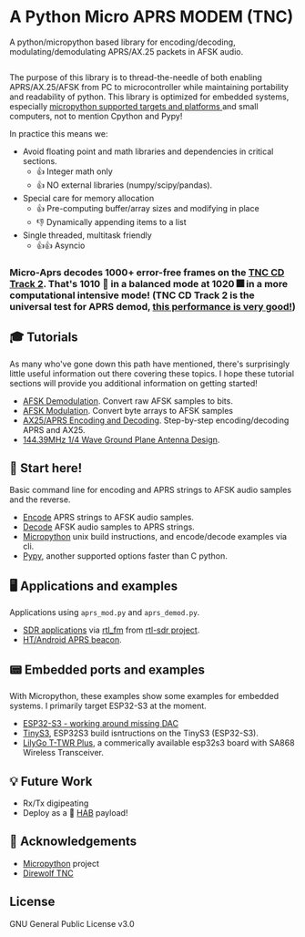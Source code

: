 # A Python Micro APRS MODEM (TNC)

A python/micropython based library for encoding/decoding, modulating/demodulating APRS/AX.25 packets in AFSK audio.  
<!---
![AFSK hello world](docs/afsk_hello.png?raw=true "AFSK hello")
--->
<p align="center">
  <img src="https://github.com/stephanelsmith/micro-aprs/blob/master/docs/tuts/demod/corr_total.gif?raw=true" alt=""/>
</p>

The purpose of this library is to thread-the-needle of both enabling APRS/AX.25/AFSK from PC to microcontroller while maintaining portability and readability of python.  This library is optimized for embedded systems, especially [micropython supported targets and platforms ](https://github.com/micropython/micropython#supported-platforms--architectures) and small computers, not to mention Cpython and Pypy! 

In practice this means we:
* Avoid floating point and math libraries and dependencies in critical sections.  
	* :+1: Integer math only
	* :+1: NO external libraries (numpy/scipy/pandas).
* Special care for memory allocation
	* :+1: Pre-computing buffer/array sizes and modifying in place
	* :-1: Dynamically appending items to a list
* Single threaded, multitask friendly
	* :+1::+1: Asyncio


### **Micro-Aprs decodes 1000+ error-free frames on the [TNC CD Track 2](http://wa8lmf.net/TNCtest/).  That's **1010** :eyes: in a balanced mode at **1020** :fireworks: in a more computational intensive mode!**  (TNC CD Track 2 is the universal test for APRS demod, [this performance is very good!](https://github.com/wb2osz/direwolf/blob/dev/doc/WA8LMF-TNC-Test-CD-Results.pdf))


## :mortar_board: Tutorials
As many who've gone down this path have mentioned, there's surprisingly little useful information out there covering these topics.  I hope these tutorial sections will provide you additional information on getting started!
* [AFSK Demodulation](docs/tuts/demod/README.md). Convert raw AFSK samples to bits.
* [AFSK Modulation](docs/tuts/mod/README.md). Convert byte arrays to AFSK samples
* [AX25/APRS Encoding and Decoding](docs/tuts/encdec/README.md). Step-by-step encoding/decoding APRS and AX25.
* [144.39MHz 1/4 Wave Ground Plane Antenna Design](docs/tuts/ant/README.md).


## :horse_racing: **Start here!**
Basic command line for encoding and APRS strings to AFSK audio samples and the reverse.
* [Encode](docs/ports/mod/README.md) APRS strings to AFSK audio samples.
* [Decode](docs/ports/demod/README.md) AFSK audio samples to APRS strings.
* [Micropython](docs/ports/upy/README.md) unix build instructions, and encode/decode examples via cli.
* [Pypy](docs/ports/pypy/README.md), another supported options faster than C python.

## :desktop_computer: Applications and examples
Applications using ```aprs_mod.py``` and ```aprs_demod.py```.
* [SDR applications](docs/ports/sdr/README.md) via [rtl_fm](https://manpages.ubuntu.com/manpages/trusty/man1/rtl_fm.1.html) from [rtl-sdr project](https://osmocom.org/projects/rtl-sdr/wiki).
* [HT/Android APRS beacon](docs/ports/termux/README.md).

## :pager: Embedded ports and examples
With Micropython, these examples show some examples for embedded systems.  I primarily target ESP32-S3 at the moment.
* [ESP32-S3 - working around missing DAC](docs/ports/dac/README.md)
* [TinyS3](docs/ports/tinys3/README.md), ESP32S3 build isntructions on the TinyS3 (ESP32-S3).
* [LilyGo T-TWR Plus](docs/ports/lilygottwr/README.md), a commerically available esp32s3 board with SA868 Wireless Transceiver.


## :bulb: Future Work
* Rx/Tx digipeating
* Deploy as a :balloon: [HAB](https://amateur.sondehub.org/) payload!

## :raised_hands: Acknowledgements
- [Micropython](https://github.com/micropython/micropython) project
- [Direwolf TNC](https://github.com/wb2osz/direwolf)


## License
GNU General Public License v3.0


